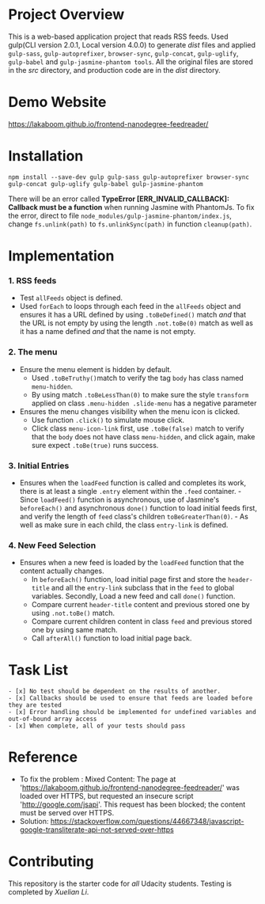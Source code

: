 # Project Overview

This is a web-based application project that reads RSS feeds. Used gulp(CLI version 2.0.1, Local version 4.0.0) to generate *dist* files and applied `gulp-sass`, `gulp-autoprefixer`, `browser-sync`, `gulp-concat`, `gulp-uglify`, `gulp-babel` and `gulp-jasmine-phantom tools`.
All the original files are stored in the *src* directory, and production code are in the *dist* directory.

# Demo Website

  https://lakaboom.github.io/frontend-nanodegree-feedreader/

# Installation
```
npm install --save-dev gulp gulp-sass gulp-autoprefixer browser-sync gulp-concat gulp-uglify gulp-babel gulp-jasmine-phantom

```
There will be an error called **TypeError [ERR_INVALID_CALLBACK]: Callback must be a function** when running Jasmine with PhantomJs.
To fix the error, direct to file `node_modules/gulp-jasmine-phantom/index.js`, change `fs.unlink(path)` to  `fs.unlinkSync(path)` in function `cleanup(path)`.

# Implementation

### 1. RSS feeds
   - Test `allFeeds` object is defined.
   - Used `forEach` to loops through each feed in the `allFeeds` object and ensures it has a URL defined by using `.toBeDefined()` match _and_ that the URL is not empty by  using the length `.not.toBe(0)` match as well as it has a name defined _and_ that the name is not empty.

### 2. The menu
   - Ensure the menu element is hidden by default.
     - Used `.toBeTruthy()`match to verify the tag `body` has class    named `menu-hidden`.
     - By using match `.toBeLessThan(0)` to make sure the style `transform` applied on class `.menu-hidden .slide-menu` has a negative parameter
   - Ensures the menu changes visibility when the menu icon is clicked.
     - Use function `.click()` to simulate mouse click.
     - Click class `menu-icon-link` first, use `.toBe(false)` match to verify that the `body` does not have class `menu-hidden`, and click again, make sure expect `.toBe(true)` runs success.

### 3. Initial Entries
   -  Ensures when the `loadFeed` function is called and completes its work, there is at least a single `.entry` element within the `.feed` container.
     - Since `loadFeed()` function is asynchronous,  use of Jasmine's `beforeEach()` and asynchronous `done()` function to load initial feeds first, and verify the length of `feed` class's children `toBeGreaterThan(0)`.
     - As well as make sure in each child, the class `entry-link` is defined.

### 4. New Feed Selection
   - Ensures when a new feed is loaded by the `loadFeed` function that the content actually changes.
     - In `beforeEach()` function, load initial page first and store the `header-title` and all the `entry-link` subclass that in the `feed` to global variables. Secondly, Load a new feed and call `done()` function.
     - Compare current `header-title` content and previous stored one by using `.not.toBe()` match.
     - Compare current children content in  class `feed` and previous stored one by using same match.
     - Call `afterAll()` function to load initial page back.

# Task List

    - [x] No test should be dependent on the results of another.
    - [x] Callbacks should be used to ensure that feeds are loaded before they are tested
    - [x] Error handling should be implemented for undefined variables and out-of-bound array access
    - [x] When complete, all of your tests should pass

# Reference
  - To fix the problem :
    Mixed Content: The page at 'https://lakaboom.github.io/frontend-nanodegree-feedreader/' was loaded over HTTPS, but requested an insecure script 'http://google.com/jsapi'. This request has been blocked; the content must be served over HTTPS.
  - Solution:
    https://stackoverflow.com/questions/44667348/javascript-google-transliterate-api-not-served-over-https

# Contributing

This repository is the starter code for _all_ Udacity students.
Testing is completed by _Xuelian Li_.
